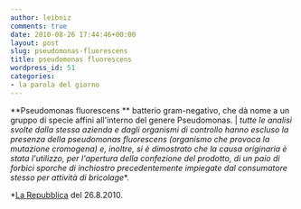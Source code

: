 ```yaml
---
author: leibniz
comments: true
date: 2010-08-26 17:44:46+00:00
layout: post
slug: pseudomonas-fluorescens
title: pseudomonas fluorescens
wordpress_id: 51
categories:
- la parola del giorno
---
```


**Pseudomonas fluorescens
**
batterio gram-negativo, che dà nome a un gruppo di specie affini all'interno del genere Pseudomonas. | _tutte le analisi svolte dalla stessa azienda e dagli organismi di controllo hanno escluso la presenza della pseudomonas fluorescens (organismo che provoca la mutazione cromogena) e, inoltre, si è dimostrato che la causa originaria è stata l'utilizzo, per l'apertura della confezione del prodotto, di un paio di forbici sporche di inchiostro precedentemente impiegate dal consumatore stesso per attività di bricolage_*.

*[La Repubblica](http://milano.repubblica.it/cronaca/2010/08/26/news/mozzarella_blu_l_azienda_riapre_era_colpa_delle_forbici_sporche-6535040/) del 26.8.2010.
